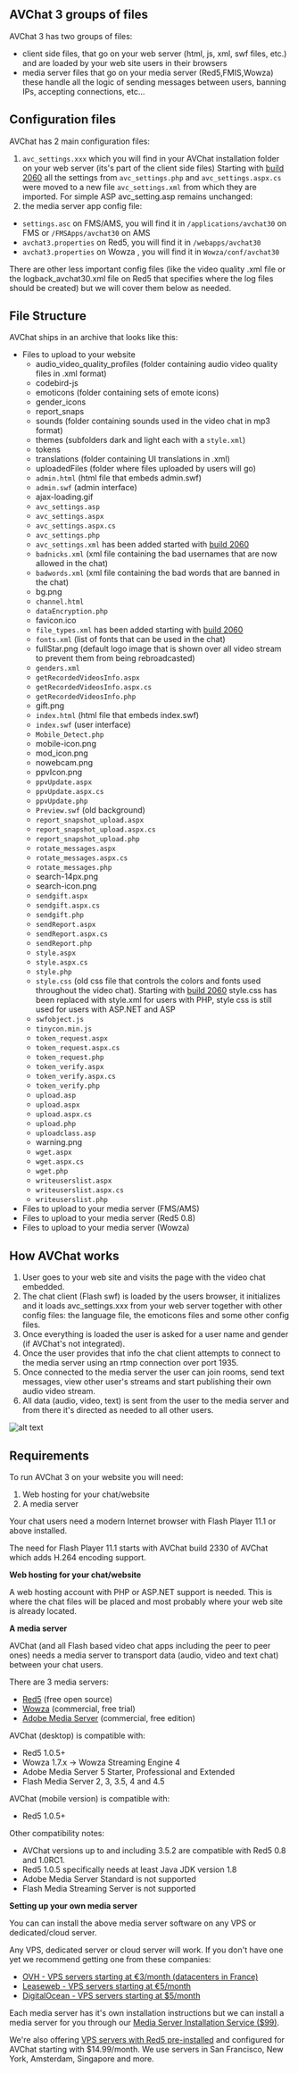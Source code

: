 
<h2 id="file-groups">AVChat 3 groups of files</h2>

AVChat 3 has two groups of files:

* client side files, that go on your web server (html, js, xml, swf files, etc.) and are loaded by your web site users in their browsers
* media server files that go on your media server (Red5,FMIS,Wowza) these handle all the logic of sending messages between users, banning IPs, accepting connections, etc...



<h2 id="config-files">Configuration files</h2>

AVChat has 2 main configuration files:

1. `avc_settings.xxx` which you will find in your AVChat installation folder on your web server (its's part of the client side files) Starting with [build 2060](http://nusofthq.com/blog/avchat-december-holiday-build-2060/ "AVChat build 2060")  all the settings from `avc_settings.php` and `avc_settings.aspx.cs` were moved to a new file `avc_settings.xml` from which they are imported. For simple ASP avc_setting.asp remains unchanged:
2. the media server app config file:
  * `settings.asc` on FMS/AMS, you will find it in `/applications/avchat30` on FMS or `/FMSApps/avchat30` on AMS
  * `avchat3.properties` on Red5, you will find it in `/webapps/avchat30`
  * `avchat3.properties` on Wowza , you will find it in `Wowza/conf/avchat30`

There are other less important config files (like the video quality .xml file or the logback_avchat30.xml file on Red5 that specifies where the log files should be created) but we will cover them below as needed.

<h2 id="file-structure">File Structure</h2>

AVChat ships in an archive that looks like this:

* Files to upload to your website
  * audio_video_quality_profiles (folder containing audio video quality files in .xml format)
  * codebird-js
  * emoticons (folder containing sets of emote icons)
  * gender_icons
  * report_snaps
  * sounds (folder containing sounds used in the video chat in mp3 format)
  * themes (subfolders dark and light each with a `style.xml`)
  * tokens
  * translations (folder containing UI translations in .xml)
  * uploadedFiles (folder where files uploaded by users will go)
  * `admin.html` (html file that embeds admin.swf)
  * `admin.swf` (admin interface)
  * ajax-loading.gif
  * `avc_settings.asp`
  * `avc_settings.aspx`
  * `avc_settings.aspx.cs`
  * `avc_settings.php`
  * `avc_settings.xml` has been added started with [build 2060](http://nusofthq.com/blog/avchat-december-holiday-build-2060/ "AVChat build 2060")
  * `badnicks.xml` (xml file containing the bad usernames that are now allowed in the chat)
  * `badwords.xml` (xml file containing the bad words that are banned in the chat)
  * bg.png
  * `channel.html`
  * `dataEncryption.php`
  * favicon.ico
  * `file_types.xml` has been added starting with [build 2060](http://nusofthq.com/blog/avchat-december-holiday-build-2060/ "AVChat build 2060")
  * `fonts.xml` (list of fonts that can be used in the chat)
  * fullStar.png (default logo image that is shown over all video stream to   prevent them from being rebroadcasted)
  * `genders.xml`
  * `getRecordedVideosInfo.aspx`
  * `getRecordedVideosInfo.aspx.cs`
  * `getRecordedVideosInfo.php`
  * gift.png
  * `index.html` (html file that embeds index.swf)
  * `index.swf` (user interface)
  * `Mobile_Detect.php`
  * mobile-icon.png
  * mod_icon.png
  * nowebcam.png
  * ppvIcon.png
  * `ppvUpdate.aspx`
  * `ppvUpdate.aspx.cs`
  * `ppvUpdate.php`
  * `Preview.swf` (old background)
  * `report_snapshot_upload.aspx`
  * `report_snapshot_upload.aspx.cs`
  * `report_snapshot_upload.php`
  * `rotate_messages.aspx`
  * `rotate_messages.aspx.cs`
  * `rotate_messages.php`
  * search-14px.png
  * search-icon.png
  * `sendgift.aspx`
  * `sendgift.aspx.cs`
  * `sendgift.php`
  * `sendReport.aspx`
  * `sendReport.aspx.cs`
  * `sendReport.php`
  * `style.aspx`
  * `style.aspx.cs`
  * `style.php`
  * `style.css` (old css file that controls the colors and fonts used throughout the video chat). Starting with [build 2060](http://nusofthq.com/blog/avchat-december-holiday-build-2060/ "AVChat build 2060") style.css has been replaced with style.xml for users with PHP, style css is still used for users with ASP.NET and ASP
  * `swfobject.js`
  * `tinycon.min.js`
  * `token_request.aspx`
  * `token_request.aspx.cs`
  * `token_request.php`
  * `token_verify.aspx`
  * `token_verify.aspx.cs`
  * `token_verify.php`
  * `upload.asp`
  * `upload.aspx`
  * `upload.aspx.cs`
  * `upload.php`
  * `uploadclass.asp`
  * warning.png
  * `wget.aspx`
  * `wget.aspx.cs`
  * `wget.php`
  * `writeuserslist.aspx`
  * `writeuserslist.aspx.cs`
  * `writeuserslist.php`
* Files to upload to your media server (FMS/AMS)
* Files to upload to your media server (Red5 0.8)
* Files to upload to your media server (Wowza)



<h2 id="how-avchat-works">How AVChat works</h2>

1. User goes to your web site and visits the page with the video chat embedded.
2. The chat client (Flash swf) is loaded by the users browser, it initializes and it loads avc_settings.xxx from your web server together with other config files: the language file, the emoticons files and some other config files.
3. Once everything is loaded the user is asked for a user name and gender (if AVChat's not integrated).
4. Once the user provides that info the chat client attempts to connect to the media server using an rtmp connection over port 1935.
5. Once connected to the media server the user can join rooms, send text messages, view other user's streams and start publishing their own audio video stream.
6. All data (audio, video, text) is sent from the user to the media server and from there it's directed as needed to all other users.

![alt text](http://docs.avchat.net/assets/images/fcs.jpg)

<h2 id="requirements">Requirements</h2>

To run AVChat 3 on your website you will need:

1. Web hosting for your chat/website
2. A media server

Your chat users need a modern Internet browser with Flash Player 11.1 or above installed.

The need for Flash Player 11.1 starts with AVChat build 2330 of AVChat which adds H.264 encoding support.

**Web hosting for your chat/website**

A web hosting account with PHP or ASP.NET support is needed. This is where the chat files will be placed and most probably where your web site is already located.

**A media server**

AVChat (and all Flash based video chat apps including the peer to peer ones) needs a media server to transport data (audio, video and text chat) between your chat users.

There are 3 media servers:

* [Red5](https://github.com/Red5/red5-server "Red5 Media Server") (free open source)
* [Wowza](http://www.wowza.com "Wowza Media Server") (commercial, free trial)
* [Adobe Media Server](http://www.adobe.com/products/adobe-media-server-family.html "Adobe Media Server") (commercial, free edition)

AVChat (desktop) is compatible with:

* Red5 1.0.5+
* Wowza 1.7.x -> Wowza Streaming Engine 4
* Adobe Media Server 5 Starter, Professional and Extended
* Flash Media Server 2, 3, 3.5, 4 and 4.5

AVChat (mobile version) is compatible with:

* Red5 1.0.5+

Other compatibility notes:

* AVChat versions up to and including 3.5.2 are compatible with Red5 0.8 and 1.0RC1.
* Red5 1.0.5 specifically needs at least Java JDK version 1.8
* Adobe Media Server Standard is not supported
* Flash Media Streaming Server is not supported

**Setting up your own media server**

You can can install the above media server software on any VPS or dedicated/cloud server.

Any VPS, dedicated server or cloud server will work. If you don't have one yet we recommend getting one from these companies:

* [OVH - VPS servers starting at €3/month (datacenters in France)](http://www.ovh.com/fr/vps/vps-classic.xml)
* [Leaseweb - VPS servers starting at €5/month](https://www.leaseweb.com/cloud/public/virtual-server)
* [DigitalOcean - VPS servers starting at $5/month](https://www.digitalocean.com/?refcode=cd50d47eef55)

Each media server has it's own installation instructions but we can install a media server for you through our [Media Server Installation Service ($99)](http://avchat.net/services#installms).

We're also offering [VPS servers with Red5 pre-installed](http://avchat.net/hosting) and configured for AVChat starting with $14.99/month. We use servers in San Francisco, New York, Amsterdam, Singapore and more.
